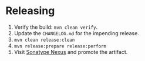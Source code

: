 Releasing
========

 1. Verify the build: `mvn clean verify`.
 2. Update the `CHANGELOG.md` for the impending release.
 3. `mvn clean release:clean`
 4. `mvn release:prepare release:perform`
 5. Visit [Sonatype Nexus](https://oss.sonatype.org/) and promote the artifact.
